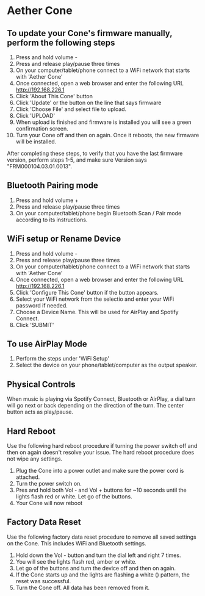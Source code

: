 # Aether Cone

## To update your Cone's firmware manually, perform the following steps

1. Press and hold volume -
2. Press and release play/pause three times
3. On your computer/tablet/phone connect to a WiFi network that starts with 'Aether Cone'
4. Once connected, open a web browser and enter the following URL http://192.168.226.1
5. Click 'About This Cone' button
6. Click 'Update' or the button on the line that says firmware
7. Click 'Choose File' and select file to upload.
8. Click 'UPLOAD'
9. When upload is finished and firmware is installed you will see a green confirmation screen.
10. Turn your Cone off and then on again. Once it reboots, the new firmware will be installed.

After completing these steps, to verify that you have the last firmware version, perform steps 1-5, and make sure Version says "FRM000104.03.01.0013".

## Bluetooth Pairing mode

1. Press and hold volume +
2. Press and release play/pause three times
3. On your computer/tablet/phone begin Bluetooth Scan / Pair mode according to its instructions.

## WiFi setup or Rename Device

1. Press and hold volume -
2. Press and release play/pause three times
3. On your computer/tablet/phone connect to a WiFi network that starts with 'Aether Cone'
4. Once connected, open a web browser and enter the following URL http://192.168.226.1
5. Click 'Configure This Cone' button if the button appears.
6. Select your WiFi network from the selectio and enter your WiFi password if needed.
7. Choose a Device Name. This will be used for AirPlay and Spotify Connect.
8. Click 'SUBMIT'

## To use AirPlay Mode

1. Perform the steps under 'WiFi Setup'
2. Select the device on your phone/tablet/computer as the output speaker. 

## Physical Controls

When music is playing via Spotify Connect, Bluetooth or AirPlay, a dial turn will go next or back depending on the direction of the turn. The center button acts as play/pause.

## Hard Reboot

Use the following hard reboot procedure if turning the power switch off and then on again doesn't resolve your issue. The hard reboot procedure does not wipe any settings.

1. Plug the Cone into a power outlet and make sure the power cord is attached.
2. Turn the power switch on.
3. Pres and hold both Vol - and Vol + buttons for ~10 seconds until the lights flash red or white. Let go of the buttons.
4. Your Cone will now reboot

## Factory Data Reset

Use the following factory data reset procedure to remove all saved settings on the Cone. This includes WiFi and Bluetooth settings.

1. Hold down the Vol - button and turn the dial left and right 7 times.
2. You will see the lights flash red, amber or white.
3. Let go of the buttons and turn the device off and then on again.
4. If the Cone starts up and the lights are flashing a white () pattern, the reset was successful.
5. Turn the Cone off. All data has been removed from it.
